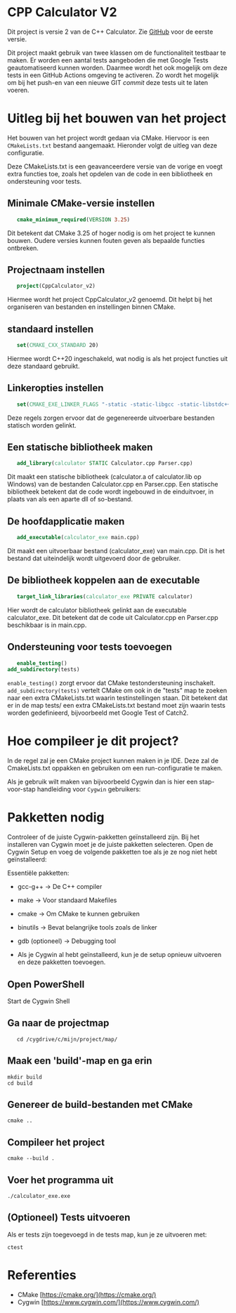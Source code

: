 # CPP Calculator V2

Dit project is versie 2 van de C++ Calculator. Zie [GitHub](https://github.com/NHLStenden/CppCalculatorV1) voor
de eerste versie.

Dit project maakt gebruik van twee klassen om de functionaliteit testbaar te maken. Er worden een aantal
tests aangeboden die met Google Tests geautomatiseerd kunnen worden. Daarmee wordt het ook mogelijk om deze
tests in een GitHub Actions omgeving te activeren. Zo wordt het mogelijk om bij het push-en van een nieuwe
GIT *commit* deze tests uit te laten voeren.

# Uitleg bij het bouwen van het project

Het bouwen van het project wordt gedaan via CMake. Hiervoor is een `CMakeLists.txt` bestand aangemaakt.
Hieronder volgt de uitleg van deze configuratie.

Deze CMakeLists.txt is een geavanceerdere versie van de vorige en voegt extra functies toe, zoals het opdelen van de
code in een bibliotheek en ondersteuning voor tests.

## Minimale CMake-versie instellen

```cmake
   cmake_minimum_required(VERSION 3.25)
```

Dit betekent dat CMake 3.25 of hoger nodig is om het project te kunnen bouwen. Oudere versies kunnen fouten geven als
bepaalde functies ontbreken.

## Projectnaam instellen

```cmake
   project(CppCalculator_v2)
```

Hiermee wordt het project CppCalculator_v2 genoemd. Dit helpt bij het organiseren van bestanden en instellingen binnen
CMake.

## standaard instellen

```cmake
   set(CMAKE_CXX_STANDARD 20)
```

Hiermee wordt C++20 ingeschakeld, wat nodig is als het project functies uit deze standaard gebruikt.

## Linkeropties instellen

```cmake
   set(CMAKE_EXE_LINKER_FLAGS "-static -static-libgcc -static-libstdc++")
```

Deze regels zorgen ervoor dat de gegenereerde uitvoerbare bestanden statisch worden gelinkt.

## Een statische bibliotheek maken

```cmake
   add_library(calculator STATIC Calculator.cpp Parser.cpp)
```

Dit maakt een statische bibliotheek (calculator.a of calculator.lib op Windows) van de bestanden Calculator.cpp en
Parser.cpp.
Een statische bibliotheek betekent dat de code wordt ingebouwd in de einduitvoer, in plaats van als een aparte dll of
so-bestand.

## De hoofdapplicatie maken

```cmake
   add_executable(calculator_exe main.cpp)
```

Dit maakt een uitvoerbaar bestand (calculator_exe) van main.cpp.
Dit is het bestand dat uiteindelijk wordt uitgevoerd door de gebruiker.

## De bibliotheek koppelen aan de executable

```cmake
   target_link_libraries(calculator_exe PRIVATE calculator)
```

Hier wordt de calculator bibliotheek gelinkt aan de executable calculator_exe.
Dit betekent dat de code uit Calculator.cpp en Parser.cpp beschikbaar is in main.cpp.

## Ondersteuning voor tests toevoegen

```cmake
   enable_testing()
add_subdirectory(tests)
```

`enable_testing()` zorgt ervoor dat CMake testondersteuning inschakelt.
`add_subdirectory(tests)` vertelt CMake om ook in de "tests" map te zoeken naar een extra CMakeLists.txt waarin
testinstellingen staan.
Dit betekent dat er in de map tests/ een extra CMakeLists.txt bestand moet zijn waarin tests worden gedefinieerd,
bijvoorbeeld met Google Test of Catch2.

# Hoe compileer je dit project?

In de regel zal je een CMake project kunnen maken in je IDE. Deze zal de CmakeLists.txt oppakken en gebruiken om een
run-configuratie te maken. 

Als je gebruik wilt maken van bijvoorbeeld Cygwin dan is hier een stap-voor-stap handleiding voor `Cygwin` gebruikers:

# Pakketten nodig

Controleer of de juiste Cygwin-pakketten geïnstalleerd zijn. Bij het installeren van Cygwin moet je de juiste pakketten 
selecteren. Open de Cygwin Setup en voeg de volgende pakketten toe als je ze nog niet hebt geïnstalleerd:

Essentiële pakketten:

* gcc-g++ → De C++ compiler
* make → Voor standaard Makefiles
* cmake → Om CMake te kunnen gebruiken
* binutils → Bevat belangrijke tools zoals de linker
* gdb (optioneel) → Debugging tool

* Als je Cygwin al hebt geïnstalleerd, kun je de setup opnieuw uitvoeren en deze pakketten toevoegen.

## Open PowerShell

Start de Cygwin Shell 

## Ga naar de projectmap

```shell
   cd /cygdrive/c/mijn/project/map/
```

## Maak een 'build'-map en ga erin

```shell
mkdir build
cd build
```

## Genereer de build-bestanden met CMake

```shell
cmake ..
```

## Compileer het project

```shell
cmake --build .
```

## Voer het programma uit

```shell
./calculator_exe.exe
```

## (Optioneel) Tests uitvoeren

Als er tests zijn toegevoegd in de tests map, kun je ze uitvoeren met:

```shell
ctest
```


# Referenties
* CMake [https://cmake.org/](https://cmake.org/)
* Cygwin [https://www.cygwin.com/](https://www.cygwin.com/)
